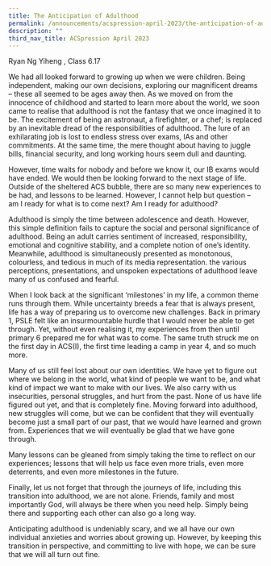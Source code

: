 ```yaml
---
title: The Anticipation of Adulthood
permalink: /announcements/acspression-april-2023/the-anticipation-of-adulthood/
description: ""
third_nav_title: ACSpression April 2023
---
```

Ryan Ng Yiheng , Class 6.17

We had all looked forward to growing up when we were children. Being independent, making our own decisions, exploring our magnificent dreams – these all seemed to be ages away then. As we moved on from the innocence of childhood and started to learn more about the world, we soon came to realise that adulthood is not the fantasy that we once imagined it to be. The excitement of being an astronaut, a firefighter, or a chef; is replaced by an inevitable dread of the responsibilities of adulthood. The lure of an exhilarating job is lost to endless stress over exams, IAs and other commitments. At the same time, the mere thought about having to juggle bills, financial security, and long working hours seem dull and daunting.
 
However, time waits for nobody and before we know it, our IB exams would have ended. We would then be looking forward to the next stage of life. Outside of the sheltered ACS bubble, there are so many new experiences to be had, and lessons to be learned. However, I cannot help but question – am I ready for what is to come next? Am I ready for adulthood?
 
Adulthood is simply the time between adolescence and death. However, this simple definition fails to capture the social and personal significance of adulthood. Being an adult carries sentiment of increased, responsibility, emotional and cognitive stability, and a complete notion of one’s identity. Meanwhile, adulthood is simultaneously presented as monotonous, colourless, and tedious in much of its media representation. the various perceptions, presentations, and unspoken expectations of adulthood leave many of us confused and fearful.
 
When I look back at the significant ‘milestones’ in my life, a common theme runs through them. While uncertainty breeds a fear that is always present, life has a way of preparing us to overcome new challenges. Back in primary 1, PSLE felt like an insurmountable hurdle that I would never be able to get through. Yet, without even realising it, my experiences from then until primary 6 prepared me for what was to come. The same truth struck me on the first day in ACS(I), the first time leading a camp in year 4, and so much more. 
 
Many of us still feel lost about our own identities. We have yet to figure out where we belong in the world, what kind of people we want to be, and what kind of impact we want to make with our lives. We also carry with us insecurities, personal struggles, and hurt from the past. None of us have life figured out yet, and that is completely fine. Moving forward into adulthood, new struggles will come, but we can be confident that they will eventually become just a small part of our past, that we would have learned and grown from. Experiences that we will eventually be glad that we have gone through.
 
Many lessons can be gleaned from simply taking the time to reflect on our experiences; lessons that will help us face even more trials, even more deterrents, and even more milestones in the future. 
 
Finally, let us not forget that through the journeys of life, including this transition into adulthood, we are not alone. Friends, family and most importantly God, will always be there when you need help. Simply being there and supporting each other can also go a long way. 
 
Anticipating adulthood is undeniably scary, and we all have our own individual anxieties and worries about growing up. However, by keeping this transition in perspective, and committing to live with hope, we can be sure that we will all turn out fine. 

